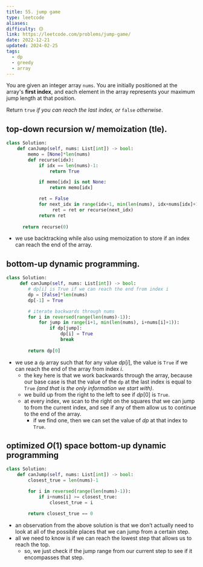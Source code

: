 ```yaml
---
title: 55. jump game
type: leetcode
aliases: 
difficulty: 🟡
link: https://leetcode.com/problems/jump-game/
date: 2022-12-21
updated: 2024-02-25
tags:
  - dp
  - greedy
  - array
---
```

You are given an integer array `nums`. You are initially positioned at the array's **first index**, and each element in the array represents your maximum jump length at that position.

Return `true` _if you can reach the last index, or_ `false` _otherwise_.

## top-down recursion w/ memoization (tle).

```python
class Solution:
	def canJump(self, nums: List[int]) -> bool:
		memo = [None]*len(nums)
		def recurse(idx):
			if idx == len(nums)-1:
				return True

			if memo[idx] is not None:
				return memo[idx]

			ret = False
			for next_idx in range(idx+1, min(len(nums), idx+nums[idx]+1)):
				 ret = ret or recurse(next_idx)
			return ret
        
	  return recurse(0)
```

- we use backtracking while also using memoization to store if an index can reach the end of the array.

## bottom-up dynamic programming.

```python
class Solution:
	 def canJump(self, nums: List[int]) -> bool:
		# dp[i] is True if we can reach the end from index i
		dp = [False]*len(nums)
		dp[-1] = True

		# iterate backwards through nums
		for i in reversed(range(len(nums)-1)):
			for jump in range(i+1, min(len(nums), i+nums[i]+1)):
				if dp[jump]:
					dp[i] = True
					break
	
		return dp[0]
```

- we use a `dp` array such that for any value $dp[i]$, the value is `True` if we can reach the end of the array from index $i$.
	- the key here is that we work backwards through the array, because our base case is that the value of the `dp` at the last index is equal to `True` _(and that is the only information we start with)_.
	- we build up from the right to the left to see if $dp[0]$ is `True`.
	- at every index, we scan to the right on the squares that we can jump to from the current index, and see if any of them allow us to continue to the end of the array.
		- if we find one, then we can set the value of $dp$ at that index to `True`.

## optimized $O(1)$ space bottom-up dynamic programming

```python
class Solution:
	def canJump(self, nums: List[int]) -> bool:
		closest_true = len(nums)-1

		for i in reversed(range(len(nums)-1)):
			if i+nums[i] >= closest_true:
				closest_true = i

		return closest_true == 0
```

- an observation from the above solution is that we don’t actually need to look at all of the possible places that we can jump from a certain step.
- all we need to know is if we can reach the lowest step that allows us to reach the top.
	- so, we just check if the jump range from our current step to see if it encompasses that step.
